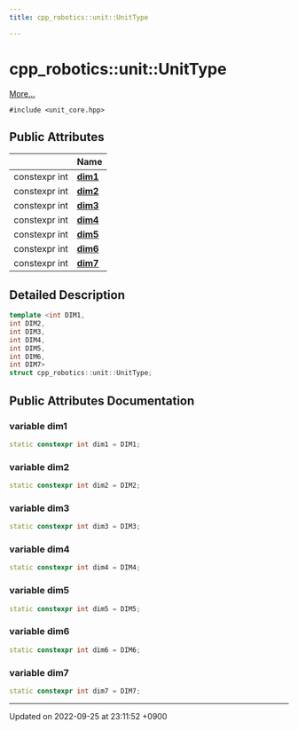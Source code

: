 ```yaml
---
title: cpp_robotics::unit::UnitType

---
```


# cpp_robotics::unit::UnitType



 [More...](#detailed-description)


`#include <unit_core.hpp>`

## Public Attributes

|                | Name           |
| -------------- | -------------- |
| constexpr int | **[dim1](/cpp_robotics_core/doxybook/Classes/structcpp__robotics_1_1unit_1_1UnitType/#variable-dim1)**  |
| constexpr int | **[dim2](/cpp_robotics_core/doxybook/Classes/structcpp__robotics_1_1unit_1_1UnitType/#variable-dim2)**  |
| constexpr int | **[dim3](/cpp_robotics_core/doxybook/Classes/structcpp__robotics_1_1unit_1_1UnitType/#variable-dim3)**  |
| constexpr int | **[dim4](/cpp_robotics_core/doxybook/Classes/structcpp__robotics_1_1unit_1_1UnitType/#variable-dim4)**  |
| constexpr int | **[dim5](/cpp_robotics_core/doxybook/Classes/structcpp__robotics_1_1unit_1_1UnitType/#variable-dim5)**  |
| constexpr int | **[dim6](/cpp_robotics_core/doxybook/Classes/structcpp__robotics_1_1unit_1_1UnitType/#variable-dim6)**  |
| constexpr int | **[dim7](/cpp_robotics_core/doxybook/Classes/structcpp__robotics_1_1unit_1_1UnitType/#variable-dim7)**  |

## Detailed Description

```cpp
template <int DIM1,
int DIM2,
int DIM3,
int DIM4,
int DIM5,
int DIM6,
int DIM7>
struct cpp_robotics::unit::UnitType;
```

## Public Attributes Documentation

### variable dim1

```cpp
static constexpr int dim1 = DIM1;
```


### variable dim2

```cpp
static constexpr int dim2 = DIM2;
```


### variable dim3

```cpp
static constexpr int dim3 = DIM3;
```


### variable dim4

```cpp
static constexpr int dim4 = DIM4;
```


### variable dim5

```cpp
static constexpr int dim5 = DIM5;
```


### variable dim6

```cpp
static constexpr int dim6 = DIM6;
```


### variable dim7

```cpp
static constexpr int dim7 = DIM7;
```


-------------------------------

Updated on 2022-09-25 at 23:11:52 +0900